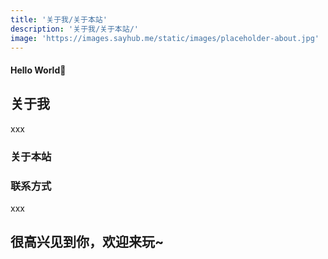 ```yaml
---
title: '关于我/关于本站'
description: '关于我/关于本站/'
image: 'https://images.sayhub.me/static/images/placeholder-about.jpg'
---
```


#### Hello World👏

## 关于我

xxx

### 关于本站

### 联系方式

xxx

## 很高兴见到你，欢迎来玩~
